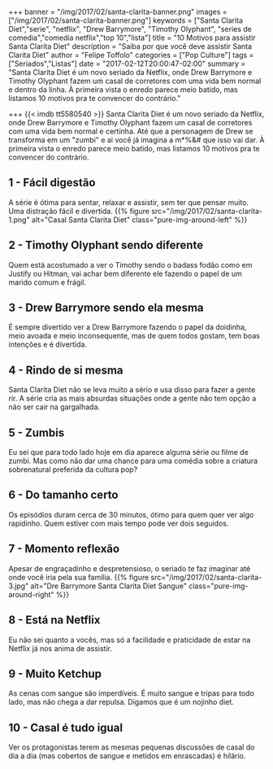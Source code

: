 +++
banner = "/img/2017/02/santa-clarita-banner.png"
images = ["/img/2017/02/santa-clarita-banner.png"]
keywords = ["Santa Clarita Diet","serie", "netflix", "Drew Barrymore", "Timothy Olyphant", "series de comedia","comedia netflix","top 10","lista"]
title = "10 Motivos para assistir Santa Clarita Diet"
description = "Saiba por que você deve assistir Santa Clarita Diet"
author = "Felipe Toffolo"
categories = ["Pop Culture"]
tags = ["Seriados","Listas"]
date = "2017-02-12T20:00:47-02:00"
summary = "Santa Clarita Diet é um novo seriado da Netflix, onde Drew Barrymore e Timothy Olyphant fazem um casal de corretores com uma vida bem normal e dentro da linha. À primeira vista o enredo parece meio batido, mas listamos 10 motivos pra te convencer do contrário."

+++
{{< imdb tt5580540 >}}
Santa Clarita Diet é um novo seriado da Netflix, onde Drew Barrymore e Timothy Olyphant fazem um casal de corretores com uma vida bem normal e certinha. Até que a personagem de Drew se transforma em um "zumbi" e ai você já imagina a m*%&# que isso vai dar. À primeira vista o enredo parece meio batido, mas listamos 10 motivos pra te convencer do contrário.

## 1 - Fácil digestão
A série é ótima para sentar, relaxar e assistir, sem ter que pensar muito. Uma distração fácil e divertida.
{{% figure src="/img/2017/02/santa-clarita-1.png" alt="Casal Santa Clarita Diet" class="pure-img-around-left" %}}
## 2 - Timothy Olyphant sendo diferente
Quem está acostumado a ver o Timothy sendo o badass fodão como em Justify ou Hitman, vai achar bem diferente ele fazendo o papel de um marido comum e frágil.
## 3 - Drew Barrymore sendo ela mesma
É sempre divertido ver a Drew Barrymore fazendo o papel da doidinha, meio avoada e meio inconsequente, mas de quem todos gostam, tem boas intenções e é divertida.
## 4 - Rindo de si mesma
Santa Clarita Diet não se leva muito a sério e usa disso para fazer a gente rir. A série cria as mais absurdas situações onde a gente não tem opção a não ser cair na gargalhada.
## 5 - Zumbis
Eu sei que para todo lado hoje em dia aparece alguma série ou filme de zumbi. Mas como não dar uma chance para uma comédia sobre a criatura sobrenatural preferida da cultura pop?
## 6 - Do tamanho certo
Os episódios duram cerca de 30 minutos, ótimo para quem quer ver algo rapidinho. Quem estiver com mais tempo pode ver dois seguidos.
## 7 - Momento reflexão
Apesar de engraçadinho e despretensioso, o seriado te faz imaginar até onde você iria pela sua família.
{{% figure src="/img/2017/02/santa-clarita-3.jpg" alt="Dre Barrymore Santa Clarita Diet Sangue" class="pure-img-around-right" %}}
## 8 - Está na Netflix
Eu não sei quanto a vocês, mas só a facilidade e praticidade de estar na Netflix já nos anima de assistir.
## 9 - Muito Ketchup
As cenas com sangue são imperdíveis. É muito sangue e tripas para todo lado, mas não chega a dar repulsa. Digamos que é um nojinho diet.
## 10 - Casal é tudo igual
Ver os protagonistas terem as mesmas pequenas discussões de casal do dia a dia (mas cobertos de sangue e metidos em enrascadas) é hilário.
